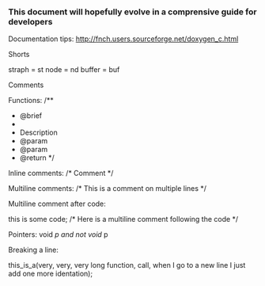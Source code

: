 ### This document will hopefully evolve in a comprensive guide for developers

Documentation tips:
http://fnch.users.sourceforge.net/doxygen_c.html

Shorts

straph = st
node   = nd
buffer = buf

Comments

Functions:
/**
 * @brief
 *
 * Description
 * @param
 * @param
 * @return
 */


Inline comments:
/* Comment */


Multiline comments:
/*
 This is a comment 
 on multiple lines
*/

Multiline comment after code:

this is some code;  /* Here is a multiline
                       comment following 
                       the code  */

Pointers: void *p and not void* p

Breaking a line:

this_is_a(very, very, very long function, call, when
    I go to a new line I just add one more identation);
